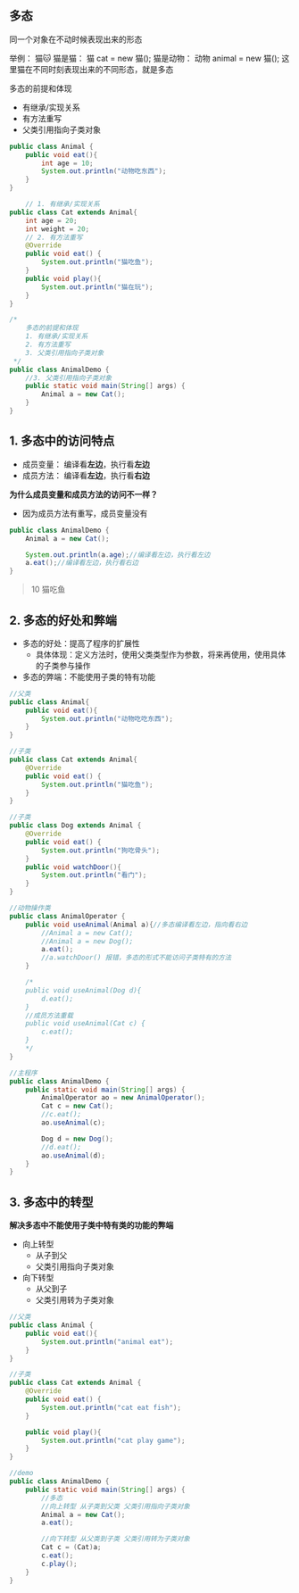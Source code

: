 ## 多态
同一个对象在不动时候表现出来的形态

举例： 猫🐱
猫是猫： 猫 cat = new 猫();
猫是动物： 动物 animal = new 猫();
这里猫在不同时刻表现出来的不同形态，就是多态

多态的前提和体现
- 有继承/实现关系
- 有方法重写
- 父类引用指向子类对象

```java
public class Animal {
    public void eat(){
        int age = 10;
        System.out.println("动物吃东西");
    }
}
```

```java
    // 1. 有继承/实现关系
public class Cat extends Animal{
    int age = 20;
    int weight = 20;
    // 2. 有方法重写
    @Override
    public void eat() {
        System.out.println("猫吃鱼");
    }
    public void play(){
        System.out.println("猫在玩");
    }
}
```

```java
/*
    多态的前提和体现
    1. 有继承/实现关系
    2. 有方法重写
    3. 父类引用指向子类对象
 */
public class AnimalDemo {
    //3. 父类引用指向子类对象
    public static void main(String[] args) {
        Animal a = new Cat();
    }
}
```

## 1. 多态中的访问特点

- 成员变量： 编译看**左边**，执行看**左边**
- 成员方法： 编译看**左边**，执行看**右边**

**为什么成员变量和成员方法的访问不一样？**

- 因为成员方法有重写，成员变量没有

```java
public class AnimalDemo {
    Animal a = new Cat();

    System.out.println(a.age);//编译看左边，执行看左边
    a.eat();//编译看左边，执行看右边
}
```

>10
>猫吃鱼

## 2. 多态的好处和弊端

- 多态的好处：提高了程序的扩展性
  - 具体体现：定义方法时，使用父类类型作为参数，将来再使用，使用具体的子类参与操作
- 多态的弊端：不能使用子类的特有功能

```java
//父类
public class Animal{
    public void eat(){
        System.out.println("动物吃吃东西");
    }
}
```

```java
//子类
public class Cat extends Animal{
    @Override
    public void eat() {
        System.out.println("猫吃鱼");
    }
}
```

```java
//子类
public class Dog extends Animal {
    @Override
    public void eat() {
        System.out.println("狗吃骨头");
    }
    public void watchDoor(){
        System.out.println("看门");
    }
}
```

```java
//动物操作类
public class AnimalOperator {
    public void useAnimal(Animal a){//多态编译看左边，指向看右边
        //Animal a = new Cat();
        //Animal a = new Dog();
        a.eat();
        //a.watchDoor() 报错，多态的形式不能访问子类特有的方法
    }

    /*
    public void useAnimal(Dog d){
        d.eat();
    }
    //成员方法重载
    public void useAnimal(Cat c) {
        c.eat();
    }
    */
}
```

```java
//主程序
public class AnimalDemo {
    public static void main(String[] args) {
        AnimalOperator ao = new AnimalOperator();
        Cat c = new Cat();
        //c.eat();
        ao.useAnimal(c);

        Dog d = new Dog();
        //d.eat();
        ao.useAnimal(d);
    }
}
```



## 3. 多态中的转型

**解决多态中不能使用子类中特有类的功能的弊端**

- 向上转型
  - 从子到父
  - 父类引用指向子类对象
- 向下转型
  - 从父到子
  - 父类引用转为子类对象

```java
//父类
public class Animal {
    public void eat(){
        System.out.println("animal eat");
    }
}
```

```java
//子类
public class Cat extends Animal {
    @Override
    public void eat() {
        System.out.println("cat eat fish");
    }

    public void play(){
        System.out.println("cat play game");
    }
}
```

```java
//demo
public class AnimalDemo {
    public static void main(String[] args) {
        //多态
        //向上转型 从子类到父类 父类引用指向子类对象
        Animal a = new Cat();
        a.eat();

        //向下转型 从父类到子类 父类引用转为子类对象
        Cat c = (Cat)a;
        c.eat();
        c.play();
    }
}
```



## 


